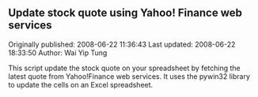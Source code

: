 ## Update stock quote using Yahoo! Finance web services 
Originally published: 2008-06-22 11:36:43 
Last updated: 2008-06-22 18:33:50 
Author: Wai Yip Tung 
 
This script update the stock quote on your spreadsheet by fetching the latest quote from Yahoo!Finance web services. It uses the pywin32 library to update the cells on an Excel spreadsheet.